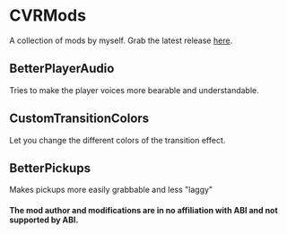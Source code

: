 # CVRMods

A collection of mods by myself.
Grab the latest release [here](https://github.com/Ikeiwa/CVRMods/releases/latest "here").

## BetterPlayerAudio

Tries to make the player voices more bearable and understandable.

## CustomTransitionColors

Let you change the different colors of the transition effect.

## BetterPickups

Makes pickups more easily grabbable and less "laggy"


#### The mod author and modifications are in no affiliation with ABI and not supported by ABI.